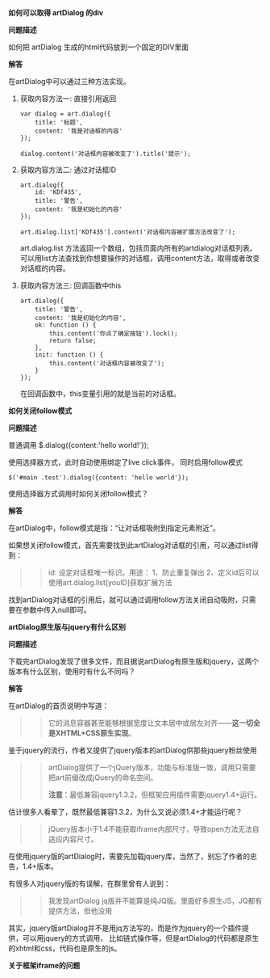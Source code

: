 
**如何可以取得 artDialog 的div**

**问题描述**

如何把 artDialog 生成的html代码放到一个固定的DIV里面

**解答**

在artDialog中可以通过三种方法实现。

1.  获取内容方法一: 直接引用返回

        var dialog = art.dialog({
            title: '标题',
            content: '我是对话框的内容'
        });
        
        dialog.content('对话框内容被改变了').title('提示');
    
2.  获取内容方法二: 通过对话框ID

        art.dialog({
            id: 'KDf435',
            title: '警告',
            content: '我是初始化的内容'
        });
        
        art.dialog.list['KDf435'].content('对话框内容被扩展方法改变了');
    
    art.dialog.list 方法返回一个数组，包括页面内所有的artdialog对话框列表。
    可以用list方法查找到你想要操作的对话框，调用content方法，取得或者改变对话框的内容。

3.  获取内容方法三: 回调函数中this

        art.dialog({
            title: '警告',
            content: '我是初始化的内容',
            ok: function () {
                this.content('你点了确定按钮').lock();
                return false;
            },
            init: function () {
                this.content('对话框内容被改变了');
            }
        });
    
    在回调函数中，this变量引用的就是当前的对话框。
    
**如何关闭follow模式**

**问题描述**


普通调用 
    $.dialog({content:'hello world!'});

使用选择器方式，此时自动使用绑定了live click事件，
同时启用follow模式 

    $('#main .test').dialog({content: 'hello world'});

使用选择器方式调用时如何关闭follow模式？

**解答**

在artDialog中，follow模式是指：“让对话框吸附到指定元素附近”。

如果想关闭follow模式，首先需要找到此artDialog对话框的引用，可以通过list得到：

>> id: 设定对话框唯一标识。用途：
>>   1、防止重复弹出
>>   2、定义id后可以使用art.dialog.list[youID]获取扩展方法

找到artDialog对话框的引用后，就可以通过调用follow方法关闭自动吸附，只需要在参数中传入null即可。

**artDialog原生版与jquery有什么区别**

**问题描述**

下载完artDialog发现了很多文件，而且据说artDialog有原生版和jquery，这两个版本有什么区别，使用时有什么不同吗？

**解答**

在artDialog的首页说明中写道：

>> 它的消息容器甚至能够根据宽度让文本居中或居左对齐——**这一切全是XHTML+CSS原生实现**。

鉴于jquery的流行，作者又提供了jquery版本的artDialog供那些jquery粉丝使用

>> artDialog提供了一个jQuery版本，功能与标准版一致，调用只需要把art前缀改成jQuery的命名空间。
>>  
>> **注意**：最低兼容jquery1.3.2，但框架应用插件需要jquery1.4+运行。

估计很多人看晕了，既然最低兼容1.3.2，为什么又说必须1.4+才能运行呢？

>> jQuery版本小于1.4不能获取iframe内部尺寸，导致open方法无法自适应内容尺寸。

在使用jquery版的artDialog时，需要先加载jquery库，当然了，别忘了作者的忠告，1.4+版本。

有很多人对jquery版的有误解，在群里曾有人说到：

>> 我发现artDialog jq版并不能算是纯JQ版。里面好多原生JS，JQ都有提供方法，但他没用

其实，jquery版artDialog并不是用jq方法写的，而是作为jquery的一个插件提供，可以用jquery的方式调用，
比如链式操作等，但是artDialog的代码都是原生的xhtml和css，代码也是原生的js。

**关于框架iframe的问题**





